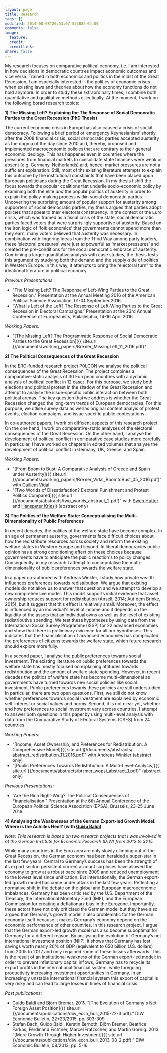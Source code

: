 ```yaml
---
layout: page
title: Research
tags: []
modified: 2014-08-08T20:53:07.573882-04:00
comments: false
image:
  feature:
  credit:
  creditlink: 
share: false
---
```


My research focuses on comparative political economy, i.e. I am interested in how decisions in democratic countries impact economic outcomes and vice versa. Trained in both economics and politics in the midst of the Great Recession, I am especially interested in the politics of economic crises when existing laws and theories about how the economy functions do not hold anymore. In order to study these extraordinary times, I combine both quantitative and qualitative methods eclectically. At the moment, I work on the following borad research topics: 

**1) The Missing Left? Explaining the The Response of Social Democratic Parties to the Great Recession (PhD Thesis)**

The current economic crisis in Europe has also caused a crisis of social democracy. Following a brief period of ‘emergency Keynesianism’ shortly after the 2008 financial crisis, social democratic parties accepted austerity as the dogma of the day since 2010 and, thereby, proposed and implemented macroeconomic policies that are contrary to their general economic ideology. This has happened even in countries where the pressures from financial markets to consolidate state finances were weak or absent (e.g. Germany, Netherlands) and, hence, market pressures are not a sufficient explanation. Still, most of the existing literature attempts to explain this outcome by the institutional constraints that have been placed upon European politicians during the Great Recession. In my thesis I shift the focus towards the popular coalitions that underlie socio-economic policy by examining both the elite *and* the popular politics of austerity in order to explain the policy-making process within social democratic parties. Uncovering the surprising amount of popular support for austerity among supporters of social democratic parties, my thesis argues that parties adopt policies that appeal to their electoral constituency. In the context of the Euro crisis, which was framed as a fiscal crisis of the state, social democratic parties faced voters that were surprisingly supportive of austerity. Based on the iron logic of ‘folk economics’ that governments cannot spend more than they earn, many voters believed that austerity was necessary. In combination with lingering ideas from the Third Way among party leaders, these ‘electoral pressures’ were just as powerful as ‘market pressures’ and created the pre-conditions for the social democratic embrace of austerity. Combining a larger quantitative analysis with case studies, the thesis tests this argument by studying both the demand and the supply-side of politics in Western Europe. In this way, it attempts to bring the “electoral turn” to the ideational literature in political economy.

*Previous Presentations:*

* "The Missing Left? The Response of Left-Wing Parties to the Great Recession." Presentation at the Annual Meeting 2016 of the American Political Science Association, 01-04 September 2016.
* “What is Left of the Left? The Response of Left-Wing Parties to the Great Recession in Electoral Campaigns.” Presentation at the 23rd Annual Conference of Europeanists, Philadelphia, 14-16 April 2016. 

*Working Papers:*

* "[The Missing Left? The Programmatic Response of Social Democratic Parties to the Great Recession]({{ site.url }}/documents/working_papers/Bremer_MissingLeft_11_2016.pdf)"

**2) The Political Consequences of the Great Recession** 

In the ERC-funded research project [POLCON](http://www.eui.eu/Projects/POLCON/Home.aspx) we analyse the political consequences of the Great Recession.  The project combines a comparative-static analysis of 30 European countries with a dynamic analysis of political conflict in 12 cases. For this purpose, we study both elections and political protest in the shadow of the Great Recession and attempt to analyse the issue-specific public interaction between both political arenas. The key question that we address is whether the Great Recession changed the long-term trends of European democracies. For this purpose, we utlise survey data as well as original content analyis of protest events, election campaigns, and issue-specific public contestations.

In co-authored papers, I work on different aspects of this research project. On the one hand, I work on comparative-static analyses of the electoral consequences of the Great Recession. On the other hand, I analyse the development of political conflict in comparative case studies more carefully. In particular, I have worked on chapters in edited volumes that analyse the development of political conflict in Germany, UK, Greece, and Spain.

*Working Papers:*

* "[From Boom to Bust: A Comparative Analysis of Greece and Spain under Austerity]({{ site.url }}/documents/working_papers/Bremer_Vidal_BoomtoBust_05_2016.pdf)" with [Guillem Vidal](http://guillemvidal.eu/)
* "[Two Worlds of Dissatisfaction? Electoral Punishment and Protest Politics Compared]({{ site.url }}/documents/abstracts/two_worlds_abstract_2.pdf)" with [Swen Hutter](http://www.swen-hutter.eu/) and [Hanspeter Kriesi](http://www.eui.eu/DepartmentsAndCentres/PoliticalAndSocialSciences/People/Professors/Kriesi.aspx)) (abstract only)


**3) The Politics of the Welfare State: Conceptualising the Multi-Dimensionality of Public Preferences**

In recent decades, the politics of the welfare state have become complex. In an age of permanent austerity, governments face difficult choices about how the redistribute resources across society and reform the existing welfare states in Western Europe and beyond. In liberal democracies public opinion has a strong conditioning effect on these choices because governments have to anticipate the public reaction's to policy changes. Consequently, in my research I attempt to conceputalise the multi-dimensionality of public preferences towards the welfare state.

In a paper co-authored with Andreas Winkler, I study how private wealth influences preferences towards redistribution. We argue that existing models do not allow us to answer that question and we attempt to develop a new comprehensive model. This model supports initial evidence that asset ownership reduces support for redistribution (Ansell, 2014; Auf dem Brinke, 2015), but it suggest that this effect is relatively small. Moreover, the effect is influenced by an individual's level of income and it depends on the liquidity of the assets that an individual owns as well as the level of existing redistributive spending. We test these hypotheses by using data from the International Social Survey Programme (ISSP) for 22 advanced economies and show that there is preliminary evidence for all our hypotheses. This indicates that the financialisation of advanced economies has complicated the preferences of citizens towards the welfare state, which future research should explore more fully.

In a second paper, I analyse the public preferences towards social investment. The existing literature on public preferences towards the welfare state has mostly focused on explaining attitudes towards redistribution and the amount of welfare state spending. However, in recent decades the politics of welfare state has become multi-dimensional as governments have turned towards new social policies like social investment. Public preferences towards these policies are still understudied. In particular, there are two open questions. First, we still do not know whether preferences towards social investment are explained by economic self-interest or social values and norms. Second, it is not clear yet, whether and how preferences to social investment vary across countries. I attempt to answer both questions in this paper by using multi-level analysis with data from the Comparative Study of Electoral Systems (CSES) from 24 countries.

*Working Papers:*

* "[Income, Asset Ownership, and Preferences for Redistribution: A Comprehensive Model]({{ site.url }}/documents/abstracts/ abstract_redistribution_11.2016.pdf)" with Andreas Winkler (abstract only)
* "[Public Preferences Towards Redistribution: A Multi-Level-Analysis]({{ site.url }}/documents/abstracts/bremer_wopsi_abstract_1.pdf)" (abstract only)

*Previous Presentations:*

* “Are the Rich Right-Wing? The Political Consequences of Financialisation." Presentation at the 6th Annual Conference of the European Political Science Association (EPSA), Brussels, 23-25 June 2016.

**4) Analysing the Weaknesses of the German Export-led Growth Model: Where is the Achilles Heel? (with [Guido Baldi](http://www.vwi.unibe.ch/about_us/people/dr_baldi_guido/index_eng.html))**

*Note: This research is based on two research projects that I was involved in at the German Institute for Economic Research (DIW) from 2013 to 2015.*

While many countries in the Euro area are only slowly climbing out of the Great Recession, the German economy has been heralded a super-star in the last few years. Central to Germany’s success has been the strength of its export sector: persistent current account surpluses have allowed the economy to grow at a robust pace since 2009 and reduced unemployment to the lowest level since unification. But internationally, the German export-led growth model has come under attack in the last few years. Reflecting a normative shift in the debate on the global and European macroeconomic imbalances, Germany has been criticised by the U.S. Department of the Treasury, the International Monetary Fund (IMF), and the European Commission for creating a deflationary bias in the Eurozone. Importantly, these actors have not only criticised the German model but they have also argued that Germany’s growth model is also problematic for the German economy itself because it makes Germany’s economy depend on the economic performance of other countries. In this research project, I argue that the German export-led growth model has also become suboptimal for Germany for a different reason. By analysing the evolution of Germany’s net international investment position (NIIP), it shows that Germany has lost savings worth nearly 20% of GDP (equivalent to 650 billion U.S. dollars) from 2005 to 2012 and only regained some of these losses afterwards. This is the result of an institutional weakness of the German export-led model: in order to prevent inflationary capital inflows, Germany has to recycle its export profits in the international financial system, while foregoing productivity increasing investment opportunities in Germany. In an increasingly unstable international financial system this export of capital is very risky and can lead to large losses in times of financial crisis.

*Past publications:*

* Guido Baldi and Björn Bremer. 2015. “[The Evolution of Germany's Net Foreign Asset Position]({{ site.url }}/documents/publications/diw_econ_bull_2015-22-3.pdf).” DIW Economic Bulletin, 22+23/2015, pp. 303-309.
* Stefan Bach, Guido Baldi, Kerstin Bernoth, Björn Bremer, Beatrice Farkas, Ferdinand Fichtner, Marcel Fratzscher, and Martin Gornig. 2013. “[More Growth Through Higher Investment]({{ site.url }}/documents/publications/diw_econ_bull_2013-08-2.pdf).” DIW Economic Bulletin, 08/2013, pp. 5-16.